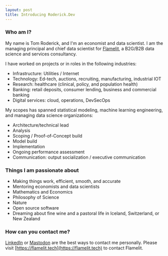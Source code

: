 ```yaml
---
layout: post
title: Introducing Roderick.Dev
---
```


### Who am I?

My name is Tom Roderick, and I'm an economist and data scientist. I am the managing principal and chief data scientist for [Flamelit](https://flamelit.tech), a B2G/B2B data science and services consultancy.

<!--more-->


I have worked on projects or in roles in the following industries:

* Infrastructure: Utilities / Internet
* Technology: Ed-tech, auctions, recruiting, manufacturing, industrial IOT
* Research: healthcare (clinical, policy, and population health)
* Banking: retail deposits, consumer lending, business and commercial banking
* Digital services: cloud, operations, DevSecOps

My scopes has spanned statistical modeling, machine learning engineering, and managing data science organizations:

* Architecture/technical lead
* Analysis
* Scoping / Proof-of-Concept build
* Model build
* Implementation
* Ongoing performance assessment
* Communication: output socialization / executive communication

### Things I am passionate about

* Making things work, efficient, smooth, and accurate
* Mentoring economists and data scientists
* Mathematics and Economics
* Philosophy of Science
* Nature
* Open source software
* Dreaming about fine wine and a pastoral life in Iceland, Switzerland, or New Zealand

### How can you contact me?

[LinkedIn](https://www.linkedin.com/in/thomaseroderick/) or <a rel="me" href="https://econtwitter.net/@tomrod">Mastodon</a> are the best ways to contact me personally. Please visit [https://flamelit.tech](https://flamelit.tech) to contact Flamelit.


